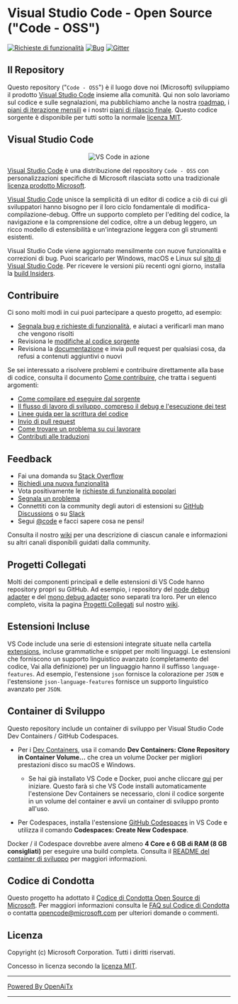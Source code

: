# Visual Studio Code - Open Source ("Code - OSS")

[![Richieste di funzionalità](https://img.shields.io/github/issues/microsoft/vscode/feature-request.svg)](https://github.com/microsoft/vscode/issues?q=is%3Aopen+is%3Aissue+label%3Afeature-request+sort%3Areactions-%2B1-desc)
[![Bug](https://img.shields.io/github/issues/microsoft/vscode/bug.svg)](https://github.com/microsoft/vscode/issues?utf8=✓&q=is%3Aissue+is%3Aopen+label%3Abug)
[![Gitter](https://img.shields.io/badge/chat-on%20gitter-yellow.svg)](https://gitter.im/Microsoft/vscode)

## Il Repository

Questo repository ("`Code - OSS`") è il luogo dove noi (Microsoft) sviluppiamo il prodotto [Visual Studio Code](https://code.visualstudio.com) insieme alla comunità. Qui non solo lavoriamo sul codice e sulle segnalazioni, ma pubblichiamo anche la nostra [roadmap](https://github.com/microsoft/vscode/wiki/Roadmap), i [piani di iterazione mensili](https://github.com/microsoft/vscode/wiki/Iteration-Plans) e i nostri [piani di rilascio finale](https://github.com/microsoft/vscode/wiki/Running-the-Endgame). Questo codice sorgente è disponibile per tutti sotto la normale [licenza MIT](https://github.com/microsoft/vscode/blob/main/LICENSE.txt).

## Visual Studio Code

<p align="center">
  <img alt="VS Code in azione" src="https://user-images.githubusercontent.com/35271042/118224532-3842c400-b438-11eb-923d-a5f66fa6785a.png">
</p>

[Visual Studio Code](https://code.visualstudio.com) è una distribuzione del repository `Code - OSS` con personalizzazioni specifiche di Microsoft rilasciata sotto una tradizionale [licenza prodotto Microsoft](https://code.visualstudio.com/License/).

[Visual Studio Code](https://code.visualstudio.com) unisce la semplicità di un editor di codice a ciò di cui gli sviluppatori hanno bisogno per il loro ciclo fondamentale di modifica-compilazione-debug. Offre un supporto completo per l'editing del codice, la navigazione e la comprensione del codice, oltre a un debug leggero, un ricco modello di estensibilità e un'integrazione leggera con gli strumenti esistenti.

Visual Studio Code viene aggiornato mensilmente con nuove funzionalità e correzioni di bug. Puoi scaricarlo per Windows, macOS e Linux sul [sito di Visual Studio Code](https://code.visualstudio.com/Download). Per ricevere le versioni più recenti ogni giorno, installa la [build Insiders](https://code.visualstudio.com/insiders).

## Contribuire

Ci sono molti modi in cui puoi partecipare a questo progetto, ad esempio:

* [Segnala bug e richieste di funzionalità](https://github.com/microsoft/vscode/issues), e aiutaci a verificarli man mano che vengono risolti
* Revisiona le [modifiche al codice sorgente](https://github.com/microsoft/vscode/pulls)
* Revisiona la [documentazione](https://github.com/microsoft/vscode-docs) e invia pull request per qualsiasi cosa, da refusi a contenuti aggiuntivi o nuovi

Se sei interessato a risolvere problemi e contribuire direttamente alla base di codice,
consulta il documento [Come contribuire](https://github.com/microsoft/vscode/wiki/How-to-Contribute), che tratta i seguenti argomenti:

* [Come compilare ed eseguire dal sorgente](https://github.com/microsoft/vscode/wiki/How-to-Contribute)
* [Il flusso di lavoro di sviluppo, compreso il debug e l'esecuzione dei test](https://github.com/microsoft/vscode/wiki/How-to-Contribute#debugging)
* [Linee guida per la scrittura del codice](https://github.com/microsoft/vscode/wiki/Coding-Guidelines)
* [Invio di pull request](https://github.com/microsoft/vscode/wiki/How-to-Contribute#pull-requests)
* [Come trovare un problema su cui lavorare](https://github.com/microsoft/vscode/wiki/How-to-Contribute#where-to-contribute)
* [Contributi alle traduzioni](https://aka.ms/vscodeloc)

## Feedback

* Fai una domanda su [Stack Overflow](https://stackoverflow.com/questions/tagged/vscode)
* [Richiedi una nuova funzionalità](CONTRIBUTING.md)
* Vota positivamente le [richieste di funzionalità popolari](https://github.com/microsoft/vscode/issues?q=is%3Aopen+is%3Aissue+label%3Afeature-request+sort%3Areactions-%2B1-desc)
* [Segnala un problema](https://github.com/microsoft/vscode/issues)
* Connettiti con la community degli autori di estensioni su [GitHub Discussions](https://github.com/microsoft/vscode-discussions/discussions) o su [Slack](https://aka.ms/vscode-dev-community)
* Segui [@code](https://twitter.com/code) e facci sapere cosa ne pensi!

Consulta il nostro [wiki](https://github.com/microsoft/vscode/wiki/Feedback-Channels) per una descrizione di ciascun canale e informazioni su altri canali disponibili guidati dalla community.

## Progetti Collegati

Molti dei componenti principali e delle estensioni di VS Code hanno repository propri su GitHub. Ad esempio, i repository del [node debug adapter](https://github.com/microsoft/vscode-node-debug) e del [mono debug adapter](https://github.com/microsoft/vscode-mono-debug) sono separati tra loro. Per un elenco completo, visita la pagina [Progetti Collegati](https://github.com/microsoft/vscode/wiki/Related-Projects) sul nostro [wiki](https://github.com/microsoft/vscode/wiki).

## Estensioni Incluse

VS Code include una serie di estensioni integrate situate nella cartella [extensions](extensions), incluse grammatiche e snippet per molti linguaggi. Le estensioni che forniscono un supporto linguistico avanzato (completamento del codice, Vai alla definizione) per un linguaggio hanno il suffisso `language-features`. Ad esempio, l'estensione `json` fornisce la colorazione per `JSON` e l'estensione `json-language-features` fornisce un supporto linguistico avanzato per `JSON`.

## Container di Sviluppo

Questo repository include un container di sviluppo per Visual Studio Code Dev Containers / GitHub Codespaces.

* Per i [Dev Containers](https://aka.ms/vscode-remote/download/containers), usa il comando **Dev Containers: Clone Repository in Container Volume...** che crea un volume Docker per migliori prestazioni disco su macOS e Windows.
  * Se hai già installato VS Code e Docker, puoi anche cliccare [qui](https://vscode.dev/redirect?url=vscode://ms-vscode-remote.remote-containers/cloneInVolume?url=https://github.com/microsoft/vscode) per iniziare. Questo farà sì che VS Code installi automaticamente l'estensione Dev Containers se necessario, cloni il codice sorgente in un volume del container e avvii un container di sviluppo pronto all'uso.

* Per Codespaces, installa l'estensione [GitHub Codespaces](https://marketplace.visualstudio.com/items?itemName=GitHub.codespaces) in VS Code e utilizza il comando **Codespaces: Create New Codespace**.

Docker / il Codespace dovrebbe avere almeno **4 Core e 6 GB di RAM (8 GB consigliati)** per eseguire una build completa. Consulta il [README del container di sviluppo](.devcontainer/README.md) per maggiori informazioni.

## Codice di Condotta

Questo progetto ha adottato il [Codice di Condotta Open Source di Microsoft](https://opensource.microsoft.com/codeofconduct/). Per maggiori informazioni consulta le [FAQ sul Codice di Condotta](https://opensource.microsoft.com/codeofconduct/faq/) o contatta [opencode@microsoft.com](mailto:opencode@microsoft.com) per ulteriori domande o commenti.

## Licenza

Copyright (c) Microsoft Corporation. Tutti i diritti riservati.

Concesso in licenza secondo la [licenza MIT](LICENSE.txt).

---

[Powered By OpenAiTx](https://github.com/OpenAiTx/OpenAiTx)

---